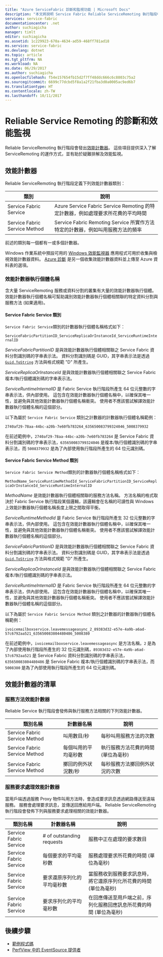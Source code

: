 ```yaml
---
title: "Azure ServiceFabric 診斷和監視功能 | Microsoft Docs"
description: "本文將說明 Service Fabric Reliable ServiceRemoting 執行階段中的效能監視功能，例如其發出的效能計數器。"
services: service-fabric
documentationcenter: .net
author: suchiagicha
manager: timlt
editor: suchiagicha
ms.assetid: 1c229923-670a-4634-ad59-468ff781ad18
ms.service: service-fabric
ms.devlang: dotnet
ms.topic: article
ms.tgt_pltfrm: NA
ms.workload: NA
ms.date: 06/29/2017
ms.author: suchiagicha
ms.openlocfilehash: f54e157654fb15d2f7ff48ddc666c6c8803c75a2
ms.sourcegitcommit: 6699c77dcbd5f8a1a2f21fba3d0a0005ac9ed6b7
ms.translationtype: HT
ms.contentlocale: zh-TW
ms.lasthandoff: 10/11/2017
---
```

# <a name="diagnostics-and-performance-monitoring-for-reliable-service-remoting"></a>Reliable Service Remoting 的診斷和效能監視
Reliable ServiceRemoting 執行階段會發出[效能計數器](https://msdn.microsoft.com/library/system.diagnostics.performancecounter.aspx)。 這些項目提供深入了解 ServiceRemoting 的運作方式，並有助於疑難排解及效能監視。


## <a name="performance-counters"></a>效能計數器
Reliable ServiceRemoting 執行階段定義下列效能計數器類別：

| 類別 | 說明 |
| --- | --- |
| Service Fabric Service |Azure Service Fabric Service Remoting 的特定計數器，例如處理要求所花費的平均時間 |
| Service Fabric Service Method |Service Fabric Remoting Service 所實作方法特定的計數器，例如叫用服務方法的頻率 |

前述的類別每一個都有一或多個計數器。

Windows 作業系統中預設可用的 [Windows 效能監視器](https://technet.microsoft.com/library/cc749249.aspx) 應用程式可用於收集與檢視效能計數器資料。 [Azure 診斷](../cloud-services/cloud-services-dotnet-diagnostics.md) 是另一個收集效能計數器資料並上傳至 Azure 資料表的選項。

### <a name="performance-counter-instance-names"></a>效能計數器執行個體名稱
含大量 ServiceRemoting 服務或資料分割的叢集有大量的效能計數器執行個體。 效能計數器執行個體名稱可幫助識別效能計數器執行個體相關聯的特定資料分割與服務方法 (如果適用)。

#### <a name="service-fabric-service-category"></a>Service Fabric Service 類別
`Service Fabric Service`類別的計數器執行個體名稱格式如下：

`ServiceFabricPartitionID_ServiceReplicaOrInstanceId_ServiceRuntimeInternalID`

*ServiceFabricPartitionID* 是與效能計數器執行個體相關聯之 Service Fabric 資料分割識別碼的字串表示法。 資料分割識別碼是 GUID，其字串表示法是透過 [`Guid.ToString`](https://msdn.microsoft.com/library/97af8hh4.aspx) 方法與格式規範 "D" 所產生。

*ServiceReplicaOrInstanceId* 是與效能計數器執行個體相關聯之 Service Fabric 複本/執行個體識別碼的字串表示法。

*ServiceRuntimeInternalID* 是 Fabric Service 執行階段所產生 64 位元整數的字串表示法，供內部使用。 這包含在效能計數器執行個體名稱中，以確保其唯一性，並避免與其他效能計數器執行個體名稱衝突。 使用者不應該嘗試解譯效能計數器執行個體名稱的這個部分。

以下為屬於 `Service Fabric Service` 類別之計數器的計數器執行個體名稱範例：

`2740af29-78aa-44bc-a20b-7e60fb783264_635650083799324046_5008379932`

在前述範例中，`2740af29-78aa-44bc-a20b-7e60fb783264` 是 Service Fabric 資料分割識別碼的字串表示法，`635650083799324046` 是複本/執行個體識別碼的字串表示法，而 `5008379932` 是為了內部使用執行階段所產生的 64 位元識別碼。

#### <a name="service-fabric-service-method-category"></a>Service Fabric Service Method 類別
`Service Fabric Service Method`類別的計數器執行個體名稱格式如下：

`MethodName_ServiceRuntimeMethodId_ServiceFabricPartitionID_ServiceReplicaOrInstanceId_ServiceRuntimeInternalID`

*MethodName* 是效能計數器執行個體相關聯的服務方法名稱。 方法名稱的格式取決於 Fabric Service 執行階段某個邏輯，該邏輯會在名稱的可讀性與 Windows 上效能計數器執行個體名稱長度上限之間取得平衡。

*ServiceRuntimeMethodId* 是 Fabric Service 執行階段所產生 32 位元整數的字串表示法，供內部使用。 這包含在效能計數器執行個體名稱中，以確保其唯一性，並避免與其他效能計數器執行個體名稱衝突。 使用者不應該嘗試解譯效能計數器執行個體名稱的這個部分。

*ServiceFabricPartitionID* 是與效能計數器執行個體相關聯之 Service Fabric 資料分割識別碼的字串表示法。 資料分割識別碼是 GUID，其字串表示法是透過 [`Guid.ToString`](https://msdn.microsoft.com/library/97af8hh4.aspx) 方法與格式規範 "D" 所產生。

*ServiceReplicaOrInstanceId* 是與效能計數器執行個體相關聯之 Service Fabric 複本/執行個體識別碼的字串表示法。

*ServiceRuntimeInternalID* 是 Fabric Service 執行階段所產生 64 位元整數的字串表示法，供內部使用。 這包含在效能計數器執行個體名稱中，以確保其唯一性，並避免與其他效能計數器執行個體名稱衝突。 使用者不應該嘗試解譯效能計數器執行個體名稱的這個部分。

以下為屬於 `Service Fabric Service Method` 類別之計數器的計數器執行個體名稱範例：

`ivoicemailboxservice.leavemessageasync_2_89383d32-e57e-4a9b-a6ad-57c6792aa521_635650083804480486_5008380`

在前述範例中，`ivoicemailboxservice.leavemessageasync` 是方法名稱，`2` 是為了內部使用執行階段所產生的 32 位元識別碼，`89383d32-e57e-4a9b-a6ad-57c6792aa521` 是 Service Fabric 資料分割識別碼的字串表示法，`635650083804480486` 是 Service Fabric 複本/執行個體識別碼的字串表示法，而 `5008380` 是為了內部使用執行階段所產生的 64 位元識別碼。

## <a name="list-of-performance-counters"></a>效能計數器的清單
### <a name="service-method-performance-counters"></a>服務方法效能計數器

Reliable Service 執行階段會發佈與執行服務方法相關的下列效能計數器。

| 類別名稱 | 計數器名稱 | 說明 |
| --- | --- | --- |
| Service Fabric Service Method |叫用數目/秒 |每秒叫用服務方法的次數 |
| Service Fabric Service Method |每個叫用的平均毫秒數 |執行服務方法花費的時間 (單位為毫秒) |
| Service Fabric Service Method |擲回的例外狀況數/秒 |每秒服務方法擲回例外狀況的次數 |

### <a name="service-request-processing-performance-counters"></a>服務要求處理效能計數器
當用戶端透過服務 Proxy 物件叫用方法時，會造成要求訊息透過網路傳送至遠端服務。 服務會處理要求訊息，並傳送回應給用戶端。 Reliable ServiceRemoting 執行階段會發佈下列與服務要求處理相關的效能計數器。

| 類別名稱 | 計數器名稱 | 說明 |
| --- | --- | --- |
| Service Fabric Service |# of outstanding requests |服務中正在處理的要求數目 |
| Service Fabric Service |每個要求的平均毫秒數 |服務處理要求所花費的時間 (單位為毫秒) |
| Service Fabric Service |要求還原序列化的平均毫秒數 |當服務收到服務要求訊息時，將它還原序列化所花費的時間 (單位為毫秒) |
| Service Fabric Service |要求序列化的平均毫秒數 |在回應傳送至用戶端之前，序列化服務回應訊息所花費的時間 (單位為毫秒) |

## <a name="next-steps"></a>後續步驟
* [範例程式碼](https://github.com/Azure/servicefabric-samples)
* [PerfView 中的 EventSource 提供者](https://blogs.msdn.microsoft.com/vancem/2012/07/09/introduction-tutorial-logging-etw-events-in-c-system-diagnostics-tracing-eventsource/)
